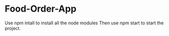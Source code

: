 # Food-Order-App
Use npm intall to install all the node modules
Then use npm start to start the project.
